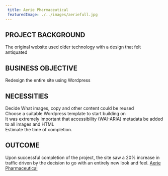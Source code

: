 ```yaml
---
 title: Aerie Pharmaceutical
 featuredImage: ./../images/aeriefull.jpg
---
```

## PROJECT BACKGROUND
The original website used older technology with a design that felt antiquated

## BUSINESS OBJECTIVE
Redesign the entire site using Wordpress

## NECESSITIES
Decide What images, copy and other content could be reused<br />
Choose a suitable Wordpress template to start building on<br />
It was extremely important that accessibility (WAI-ARIA) metadata be added to all images and HTML<br />
Estimate the time of completion.
<br />
## OUTCOME
Upon successful completion of the project, the site saw a 20% increase in traffic driven by the decision to go with an entirely new look and feel.
[Aerie Pharmaceutical](https://aeriepharma.com/)
